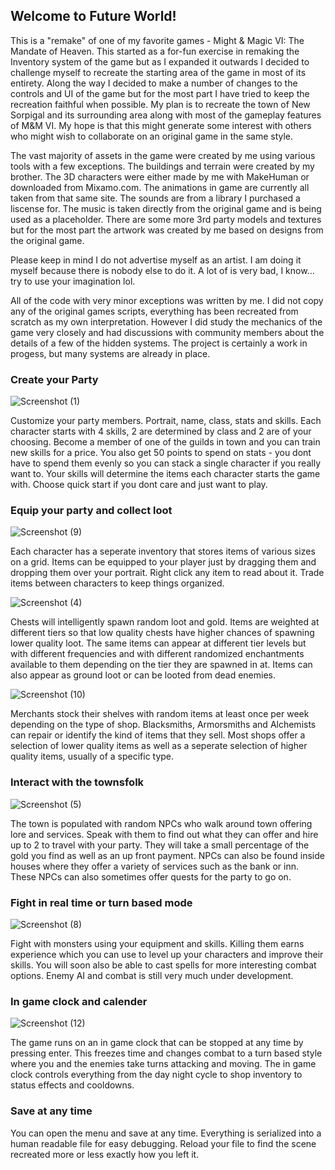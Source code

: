 
## **Welcome to Future World!**
This is a "remake" of one of my favorite games - Might & Magic VI: The Mandate of Heaven. This started as a for-fun exercise in remaking the Inventory system of the game but as I expanded it outwards I decided to challenge myself to recreate the starting area of the game in most of its entirety. Along the way I decided to make a number of changes to the controls and UI of the game but for the most part I have tried to keep the recreation faithful when possible. My plan is to recreate the town of New Sorpigal and its surrounding area along with most of the gameplay features of M&M VI. My hope is that this might generate some interest with others who might wish to collaborate on an original game in the same style.

The vast majority of assets in the game were created by me using various tools with a few exceptions. The buildings and terrain were created by my brother. The 3D characters were either made by me with MakeHuman or downloaded from Mixamo.com. The animations in game are currently all taken from that same site. The sounds are from a library I purchased a liscense for. The music is taken directly from the original game and is being used as a placeholder. There are some more 3rd party models and textures but for the most part the artwork was created by me based on designs from the original game.

Please keep in mind I do not advertise myself as an artist. I am doing it myself because there is nobody else to do it. A lot of is very bad, I know... try to use your imagination lol.

All of the code with very minor exceptions was written by me. I did not copy any of the original games scripts, everything has been recreated from scratch as my own interpretation. However I did study the mechanics of the game very closely and had discussions with community members about the details of a few of the hidden systems. The project is certainly a work in progess, but many systems are already in place.


### **Create your Party**
![Screenshot (1)](https://user-images.githubusercontent.com/29645590/121886095-3c316280-ccd2-11eb-993d-d0f0bbf9b497.png)

Customize your party members. Portrait, name, class, stats and skills. Each character starts with 4 skills, 2 are determined by class and 2 are of your choosing. Become a member of one of the guilds in town and you can train new skills for a price. You also get 50 points to spend on stats - you dont have to spend them evenly so you can stack a single character if you really want to. Your skills will determine the items each character starts the game with. Choose quick start if you dont care and just want to play.

### **Equip your party and collect loot**
![Screenshot (9)](https://user-images.githubusercontent.com/29645590/121888406-312c0180-ccd5-11eb-8bfe-7b6fe72e800d.png)

Each character has a seperate inventory that stores items of various sizes on a grid. Items can be equipped to your player just by dragging them and dropping them over your portrait. Right click any item to read about it. Trade items between characters to keep things organized.

![Screenshot (4)](https://user-images.githubusercontent.com/29645590/121888526-59b3fb80-ccd5-11eb-999c-ee788b67caea.png)

Chests will intelligently spawn random loot and gold. Items are weighted at different tiers so that low quality chests have higher chances of spawning lower quality loot. The same items can appear at different tier levels but with different frequencies and with different randomized enchantments available to them depending on the tier they are spawned in at. Items can also appear as ground loot or can be looted from dead enemies.

![Screenshot (10)](https://user-images.githubusercontent.com/29645590/121889270-46556000-ccd6-11eb-8d0b-e7988d0dbb03.png)

Merchants stock their shelves with random items at least once per week depending on the type of shop. Blacksmiths, Armorsmiths and Alchemists can repair or identify the kind of items that they sell. Most shops offer a selection of lower quality items as well as a seperate selection of higher quality items, usually of a specific type.

### **Interact with the townsfolk**
![Screenshot (5)](https://user-images.githubusercontent.com/29645590/121889832-ec08cf00-ccd6-11eb-8bd3-be58e19e6f91.png)

The town is populated with random NPCs who walk around town offering lore and services. Speak with them to find out what they can offer and hire up to 2 to travel with your party. They will take a small percentage of the gold you find as well as an up front payment. NPCs can also be found inside houses where they offer a variety of services such as the bank or inn. These NPCs can also sometimes offer quests for the party to go on.

### **Fight in real time or turn based mode**
![Screenshot (8)](https://user-images.githubusercontent.com/29645590/121890495-a8fb2b80-ccd7-11eb-8959-35f2ab165a78.png)

Fight with monsters using your equipment and skills. Killing them earns experience which you can use to level up your characters and improve their skills. You will soon also be able to cast spells for more interesting combat options. Enemy AI and combat is still very much under development.

### **In game clock and calender**
![Screenshot (12)](https://user-images.githubusercontent.com/29645590/121890849-08593b80-ccd8-11eb-90f0-a1714d7ebb15.png)

The game runs on an in game clock that can be stopped at any time by pressing enter. This freezes time and changes combat to a turn based style where you and the enemies take turns attacking and moving. The in game clock controls everything from the day night cycle to shop inventory to status effects and cooldowns.

### **Save at any time**

You can open the menu and save at any time. Everything is serialized into a human readable file for easy debugging. Reload your file to find the scene recreated more or less exactly how you left it.
